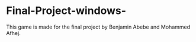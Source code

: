 # Final-Project-windows-
This game is made for the final project by Benjamin Abebe and Mohammed Afhej. 
